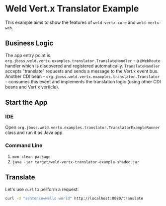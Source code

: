 # Weld Vert.x Translator Example

This example aims to show the features of `weld-vertx-core` and `weld-vertx-web`.

## Business Logic

The app entry point is `org.jboss.weld.vertx.examples.translator.TranslateHandler` - a `@WebRoute` handler which is discovered and registered automatically.
`TranslateHandler` accepts "translate" requests and sends a message to the Vert.x event bus.
Another CDI bean - `org.jboss.weld.vertx.examples.translator.Translator` - consumes this event and implements the translation logic (using other CDI beans and Vert.x verticle).

## Start the App

### IDE

Open `org.jboss.weld.vertx.examples.translator.TranslatorExampleRunner` class and run it as Java app.

### Command Line

1. `mvn clean package`
2. `java -jar target/weld-vertx-translator-example-shaded.jar`

## Translate

Let's use `curl` to perform a request:

```bash
curl -d "sentence=Hello world" http://localhost:8080/translate
```